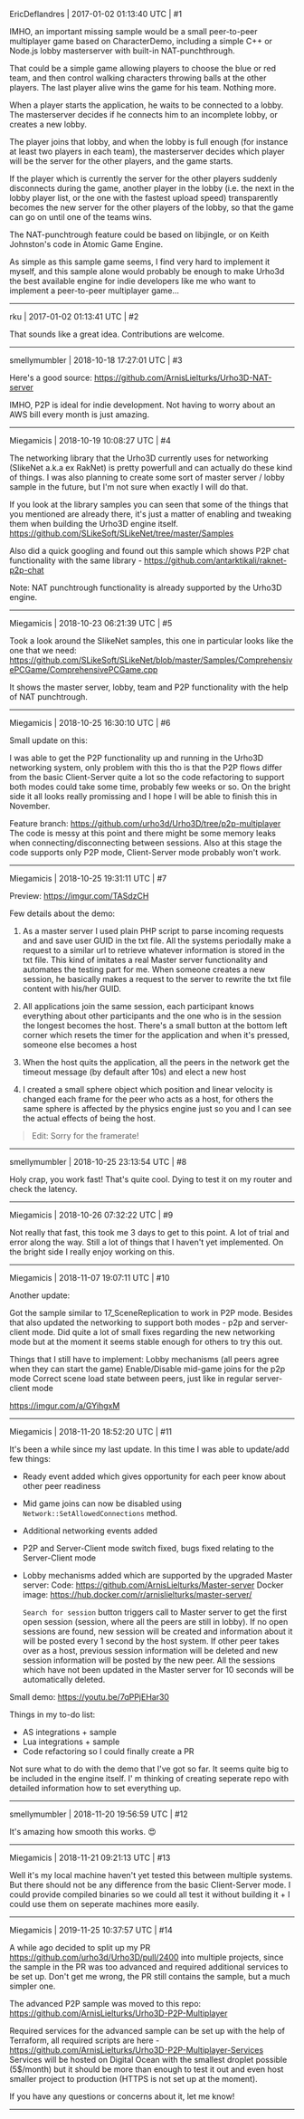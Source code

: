 EricDeflandres | 2017-01-02 01:13:40 UTC | #1

IMHO, an important missing sample would be a small peer-to-peer multiplayer game based on CharacterDemo, including a simple C++ or Node.js lobby masterserver with built-in NAT-punchthrough.

That could be a simple game allowing players to choose the blue or red team, and then control walking characters throwing balls at the other players. The last player alive wins the game for his team. Nothing more.

When a player starts the application, he waits to be connected to a lobby. The masterserver decides if he connects him to an incomplete lobby, or creates a new lobby.

The player joins that lobby, and when the lobby is full enough (for instance at least two players in each team), the masterserver decides which player will be the server for the other players, and the game starts. 

If the player which is currently the server for the other players suddenly disconnects during the game, another player in the lobby (i.e. the next in the lobby player list, or the one with the fastest upload speed) transparently becomes the new server for the other players of the lobby, so that the game can go on until one of the teams wins.

The NAT-punchtrough feature could be based on libjingle, or on Keith Johnston's code in Atomic Game Engine.

As simple as this sample game seems, I find very hard to implement it myself, and this sample alone would probably be enough to make Urho3d the best available engine for indie developers like me who want to implement a peer-to-peer multiplayer game...

-------------------------

rku | 2017-01-02 01:13:41 UTC | #2

That sounds like a great idea. Contributions are welcome.

-------------------------

smellymumbler | 2018-10-18 17:27:01 UTC | #3

Here's a good source: https://github.com/ArnisLielturks/Urho3D-NAT-server

IMHO, P2P is ideal for indie development. Not having to worry about an AWS bill every month is just amazing.

-------------------------

Miegamicis | 2018-10-19 10:08:27 UTC | #4

The networking library that the Urho3D currently uses for networking (SlikeNet a.k.a ex RakNet) is pretty powerfull and can actually do these kind of things. I was also planning to create some sort of master server / lobby sample in the future, but I'm not sure when exactly I will do that.

If you look at the library samples you can seen that some of the things that you mentioned are already there, it's just a matter of enabling and tweaking them when building the Urho3D engine itself. https://github.com/SLikeSoft/SLikeNet/tree/master/Samples

Also did a quick googling and found out this sample which shows P2P chat functionality with the same library - https://github.com/antarktikali/raknet-p2p-chat

Note: NAT punchtrough functionality is already supported by the Urho3D engine.

-------------------------

Miegamicis | 2018-10-23 06:21:39 UTC | #5

Took a look around the SlikeNet samples, this one in particular looks like the one that we need: 
https://github.com/SLikeSoft/SLikeNet/blob/master/Samples/ComprehensivePCGame/ComprehensivePCGame.cpp

It shows the master server, lobby, team and P2P functionality with the help of NAT punchtrough.

-------------------------

Miegamicis | 2018-10-25 16:30:10 UTC | #6

Small update on this:

I was able to get the P2P functionality up and running in the Urho3D networking system, only problem with this tho is that the P2P flows differ from the basic Client-Server quite a lot so the code refactoring to support both modes could take some time, probably few weeks or so. On the bright side it all looks really promissing and I hope I will be able to finish this in November.

Feature branch: https://github.com/urho3d/Urho3D/tree/p2p-multiplayer
The code is messy at this point and there might be some memory leaks when connecting/disconnecting between sessions. Also at this stage the code supports only P2P mode, Client-Server mode probably won't work.

-------------------------

Miegamicis | 2018-10-25 19:31:11 UTC | #7

Preview:
https://imgur.com/TASdzCH

Few details about the demo:

1. As a master server I used plain PHP script to parse incoming requests and and save user GUID in the txt file. All the systems periodally make a request to a similar url to retrieve whatever information is  stored in the txt file.  This kind of imitates a real Master server functionality and automates the testing part for me. When someone creates a new session, he basically makes a request to the server to rewrite the txt file content with his/her GUID.

2. All applications join the same session, each participant knows everything about other participants and the one who is in the session the longest becomes the host. There's a small button at the bottom left corner which resets the timer for the application and when it's pressed, someone else becomes a host

3. When the host quits the application, all the peers in the network get the timeout message (by default after 10s) and elect a new host

4. I created a small sphere object which position and linear velocity is changed each frame for the peer who acts as a host, for others the same sphere is affected by the physics engine just so you and I can see the actual effects of being the host.

> Edit: Sorry for the framerate!

-------------------------

smellymumbler | 2018-10-25 23:13:54 UTC | #8

Holy crap, you work fast! That's quite cool. Dying to test it on my router and check the latency.

-------------------------

Miegamicis | 2018-10-26 07:32:22 UTC | #9

Not really that fast, this took me 3 days to get to this point. A lot of trial and error along the way. Still a lot of things that I haven't yet implemented. On the bright side I really enjoy working on this.

-------------------------

Miegamicis | 2018-11-07 19:07:11 UTC | #10

Another update:

Got the sample similar to 17_SceneReplication to work in P2P mode. Besides that also updated the networking to support both modes - p2p and server-client mode. Did quite a lot of small fixes regarding the new networking mode but at the moment it seems stable enough for others to try this out.

Things that I still have to implement:
Lobby mechanisms (all peers agree when they can start the game)
Enable/Disable mid-game joins for the p2p mode
Correct scene load state between peers, just like in regular server-client mode

https://imgur.com/a/GYihgxM

-------------------------

Miegamicis | 2018-11-20 18:52:20 UTC | #11

It's been a while since my last update. In this time I was able to update/add few things:

* Ready event added which gives opportunity for each peer know about other peer readiness
* Mid game joins can now be disabled using `Network::SetAllowedConnections` method.
* Additional networking events added
* P2P and Server-Client mode  switch fixed, bugs fixed relating to the Server-Client mode
* Lobby mechanisms added which are supported by the upgraded Master server:
Code: https://github.com/ArnisLielturks/Master-server
Docker image: https://hub.docker.com/r/arnislielturks/master-server/

  `Search for session` button triggers call to Master server to get the first open session (session, where all the peers are still in lobby). If no open sessions are found, new session will be created and information about it will be posted every 1 second by the host system. If other peer takes over as a host, previous session information will be deleted and new session information will be posted by the new peer. All the sessions which have not been updated in the Master server for 10 seconds will be automatically deleted.


Small demo:
https://youtu.be/7qPPjEHar30

Things in my to-do list:
* AS integrations + sample
* Lua integrations + sample
* Code refactoring so I could finally create a PR


Not sure what to do with the demo that I've got so far. It seems quite big to be included in the engine itself. I' m thinking of creating seperate repo with detailed information how to set everything up.

-------------------------

smellymumbler | 2018-11-20 19:56:59 UTC | #12

It's amazing how smooth this works. :heart_eyes:

-------------------------

Miegamicis | 2018-11-21 09:21:13 UTC | #13

Well it's my local machine haven't yet tested this between multiple systems. But there should not be any difference from the basic Client-Server mode. I could provide compiled binaries so we could all test it without building it + I could use them on seperate machines more easily.

-------------------------

Miegamicis | 2019-11-25 10:37:57 UTC | #14

A while ago decided to split up my PR https://github.com/urho3d/Urho3D/pull/2400 into multiple projects, since the sample in the PR was too advanced and required additional services to be set up. Don't get me wrong, the PR still contains the sample, but a much simpler one.

The advanced P2P sample was moved to this repo: https://github.com/ArnisLielturks/Urho3D-P2P-Multiplayer

Required services for the advanced sample can be set up with the help of Terraform, all required scripts are here - https://github.com/ArnisLielturks/Urho3D-P2P-Multiplayer-Services
Services will be hosted on Digital Ocean with the smallest droplet possible (5$/month) but it should be more than enough to test it out and even host smaller project to production (HTTPS is not set up at the moment). 

If you have any questions or concerns about it, let me know!

-------------------------

